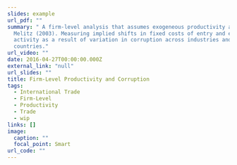 ```yaml
---
slides: example
url_pdf: ""
summary: " A firm-level analysis that assumes exogeneous productivity a la
  Melitz (2003). Measuring implied shifts in fixed costs of entry and export
  activity as a result of variation in corruption across industries and
  countries."
url_video: ""
date: 2016-04-27T00:00:00.000Z
external_link: "null"
url_slides: ""
title: Firm-Level Productivity and Corruption
tags:
  - International Trade
  - Firm-Level
  - Productivity
  - Trade
  - wip
links: []
image:
  caption: ""
  focal_point: Smart
url_code: ""
---
```

